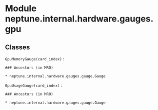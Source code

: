 Module neptune.internal.hardware.gauges.gpu
===========================================

Classes
-------

`GpuMemoryGauge(card_index)`
:   

    ### Ancestors (in MRO)

    * neptune.internal.hardware.gauges.gauge.Gauge

`GpuUsageGauge(card_index)`
:   

    ### Ancestors (in MRO)

    * neptune.internal.hardware.gauges.gauge.Gauge